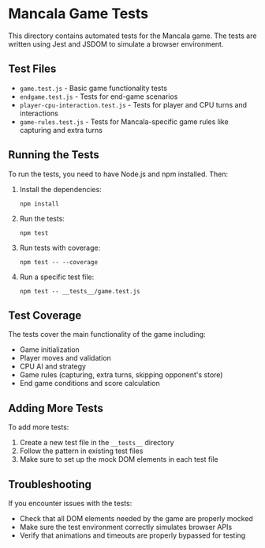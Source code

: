 # Mancala Game Tests

This directory contains automated tests for the Mancala game. The tests are written using Jest and JSDOM to simulate a browser environment.

## Test Files

- `game.test.js` - Basic game functionality tests
- `endgame.test.js` - Tests for end-game scenarios
- `player-cpu-interaction.test.js` - Tests for player and CPU turns and interactions
- `game-rules.test.js` - Tests for Mancala-specific game rules like capturing and extra turns

## Running the Tests

To run the tests, you need to have Node.js and npm installed. Then:

1. Install the dependencies:
   ```
   npm install
   ```

2. Run the tests:
   ```
   npm test
   ```

3. Run tests with coverage:
   ```
   npm test -- --coverage
   ```

4. Run a specific test file:
   ```
   npm test -- __tests__/game.test.js
   ```

## Test Coverage

The tests cover the main functionality of the game including:

- Game initialization
- Player moves and validation
- CPU AI and strategy
- Game rules (capturing, extra turns, skipping opponent's store)
- End game conditions and score calculation

## Adding More Tests

To add more tests:

1. Create a new test file in the `__tests__` directory
2. Follow the pattern in existing test files
3. Make sure to set up the mock DOM elements in each test file

## Troubleshooting

If you encounter issues with the tests:

- Check that all DOM elements needed by the game are properly mocked
- Make sure the test environment correctly simulates browser APIs
- Verify that animations and timeouts are properly bypassed for testing 